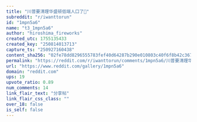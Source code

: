 ```yaml
---
title: "川普要清理华盛顿低端人口了🤣"
subreddit: "r/iwanttorun"
id: "1mpn5a6"
name: "t3_1mpn5a6"
author: "hiroshima_fireworks"
created_utc: 1755135433
created_key: "250814013713"
capture_ts: "250927160438"
content_sha256: "02fe78dd8296555783fef40d64287b290e010803c40f6f8b42c36744f4439b69"
permalink: "https://reddit.com/r/iwanttorun/comments/1mpn5a6/川普要清理华盛顿低端人口了/"
url: "https://www.reddit.com/gallery/1mpn5a6"
domain: "reddit.com"
ups: 19
upvote_ratio: 0.89
num_comments: 14
link_flair_text: "分享帖"
link_flair_css_class: ""
over_18: false
is_self: false
---
```


